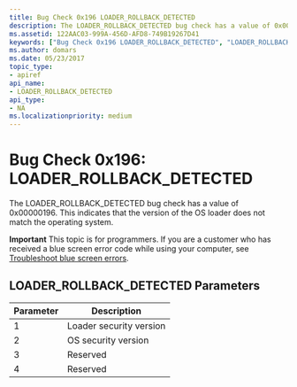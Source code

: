 ```yaml
---
title: Bug Check 0x196 LOADER_ROLLBACK_DETECTED
description: The LOADER_ROLLBACK_DETECTED bug check has a value of 0x00000196. This indicates that the version of the OS loader does not match the operating system.
ms.assetid: 122AAC03-999A-456D-AFD8-749B19267D41
keywords: ["Bug Check 0x196 LOADER_ROLLBACK_DETECTED", "LOADER_ROLLBACK_DETECTED"]
ms.author: domars
ms.date: 05/23/2017
topic_type:
- apiref
api_name:
- LOADER_ROLLBACK_DETECTED
api_type:
- NA
ms.localizationpriority: medium
---
```


# Bug Check 0x196: LOADER\_ROLLBACK\_DETECTED


The LOADER\_ROLLBACK\_DETECTED bug check has a value of 0x00000196. This indicates that the version of the OS loader does not match the operating system.

**Important** This topic is for programmers. If you are a customer who has received a blue screen error code while using your computer, see [Troubleshoot blue screen errors](https://windows.microsoft.com/windows-10/troubleshoot-blue-screen-errors).

## LOADER\_ROLLBACK\_DETECTED Parameters


| Parameter | Description             |
|-----------|-------------------------|
| 1         | Loader security version |
| 2         | OS security version     |
| 3         | Reserved                |
| 4         | Reserved                |

 

 

 




